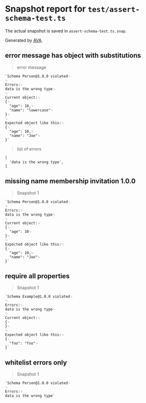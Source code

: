# Snapshot report for `test/assert-schema-test.ts`

The actual snapshot is saved in `assert-schema-test.ts.snap`.

Generated by [AVA](https://ava.li).

## error message has object with substitutions

> error message

    `Schema Person@1.0.0 violated␊
    ␊
    Errors:␊
    data is the wrong type␊
    ␊
    Current object:␊
    {␊
      "age": 10,␊
      "name": "lowercase"␊
    }␊
    ␊
    Expected object like this:␊
    {␊
      "age": 10,␊
      "name": "Joe"␊
    }`

> list of errors

    [
      'data is the wrong type',
    ]

## missing name membership invitation 1.0.0

> Snapshot 1

    `Schema Person@1.0.0 violated␊
    ␊
    Errors:␊
    data is the wrong type␊
    ␊
    Current object:␊
    {␊
      "age": 10␊
    }␊
    ␊
    Expected object like this:␊
    {␊
      "age": 10,␊
      "name": "Joe"␊
    }`

## require all properties

> Snapshot 1

    `Schema Example@1.0.0 violated␊
    ␊
    Errors:␊
    data is the wrong type␊
    ␊
    Current object:␊
    {␊
    }␊
    ␊
    Expected object like this:␊
    {␊
      "foo": "foo"␊
    }`

## whitelist errors only

> Snapshot 1

    `Schema Person@1.0.0 violated␊
    ␊
    Errors:␊
    data is the wrong type`

